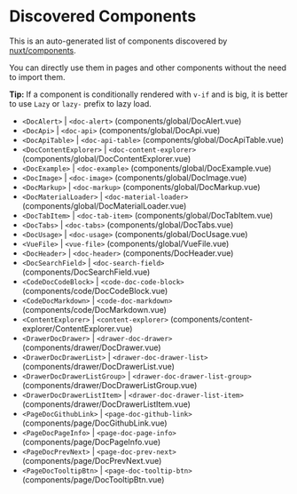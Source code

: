# Discovered Components

This is an auto-generated list of components discovered by [nuxt/components](https://github.com/nuxt/components).

You can directly use them in pages and other components without the need to import them.

**Tip:** If a component is conditionally rendered with `v-if` and is big, it is better to use `Lazy` or `lazy-` prefix to lazy load.

- `<DocAlert>` | `<doc-alert>` (components/global/DocAlert.vue)
- `<DocApi>` | `<doc-api>` (components/global/DocApi.vue)
- `<DocApiTable>` | `<doc-api-table>` (components/global/DocApiTable.vue)
- `<DocContentExplorer>` | `<doc-content-explorer>` (components/global/DocContentExplorer.vue)
- `<DocExample>` | `<doc-example>` (components/global/DocExample.vue)
- `<DocImage>` | `<doc-image>` (components/global/DocImage.vue)
- `<DocMarkup>` | `<doc-markup>` (components/global/DocMarkup.vue)
- `<DocMaterialLoader>` | `<doc-material-loader>` (components/global/DocMaterialLoader.vue)
- `<DocTabItem>` | `<doc-tab-item>` (components/global/DocTabItem.vue)
- `<DocTabs>` | `<doc-tabs>` (components/global/DocTabs.vue)
- `<DocUsage>` | `<doc-usage>` (components/global/DocUsage.vue)
- `<VueFile>` | `<vue-file>` (components/global/VueFile.vue)
- `<DocHeader>` | `<doc-header>` (components/DocHeader.vue)
- `<DocSearchField>` | `<doc-search-field>` (components/DocSearchField.vue)
- `<CodeDocCodeBlock>` | `<code-doc-code-block>` (components/code/DocCodeBlock.vue)
- `<CodeDocMarkdown>` | `<code-doc-markdown>` (components/code/DocMarkdown.vue)
- `<ContentExplorer>` | `<content-explorer>` (components/content-explorer/ContentExplorer.vue)
- `<DrawerDocDrawer>` | `<drawer-doc-drawer>` (components/drawer/DocDrawer.vue)
- `<DrawerDocDrawerList>` | `<drawer-doc-drawer-list>` (components/drawer/DocDrawerList.vue)
- `<DrawerDocDrawerListGroup>` | `<drawer-doc-drawer-list-group>` (components/drawer/DocDrawerListGroup.vue)
- `<DrawerDocDrawerListItem>` | `<drawer-doc-drawer-list-item>` (components/drawer/DocDrawerListItem.vue)
- `<PageDocGithubLink>` | `<page-doc-github-link>` (components/page/DocGithubLink.vue)
- `<PageDocPageInfo>` | `<page-doc-page-info>` (components/page/DocPageInfo.vue)
- `<PageDocPrevNext>` | `<page-doc-prev-next>` (components/page/DocPrevNext.vue)
- `<PageDocTooltipBtn>` | `<page-doc-tooltip-btn>` (components/page/DocTooltipBtn.vue)
